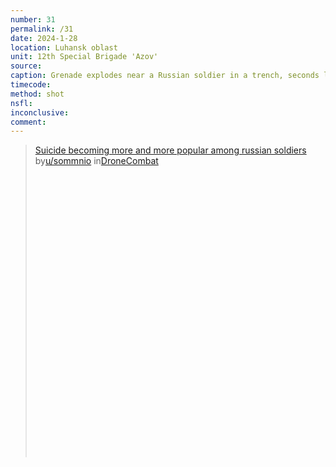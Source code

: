 ```yaml
---
number: 31
permalink: /31
date: 2024-1-28
location: Luhansk oblast
unit: 12th Special Brigade 'Azov'
source: 
caption: Grenade explodes near a Russian soldier in a trench, seconds later he shoots himself
timecode:
method: shot
nsfl:
inconclusive:
comment: 
---
```

<blockquote class="reddit-embed-bq" style="height:500px" data-embed-height="546"><a href="https://www.reddit.com/r/DroneCombat/comments/1adavn8/suicide_becoming_more_and_more_popular_among/">Suicide becoming more and more popular among russian soldiers</a><br> by<a href="https://www.reddit.com/user/sommnio/">u/sommnio</a> in<a href="https://www.reddit.com/r/DroneCombat/">DroneCombat</a></blockquote><script async="" src="https://embed.reddit.com/widgets.js" charset="UTF-8"></script>